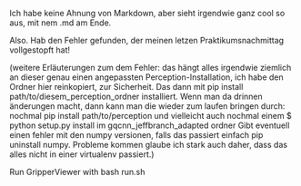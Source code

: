 Ich habe keine Ahnung von Markdown, aber sieht irgendwie ganz cool so aus, mit nem .md am Ende.

Also. Hab den Fehler gefunden, der meinen letzen Praktikumsnachmittag vollgestopft hat!

 (weitere Erläuterungen zum dem Fehler:  das hängt alles irgendwie ziemlich an dieser genau einen angepassten Perception-Installation, ich habe den Ordner hier reinkopiert, zur Sicherheit. Das dann mit pip install path/to/diesem_perception_ordner installiert. Wenn man da drinnen änderungen macht, dann kann man die wieder zum laufen bringen durch: nochmal pip install path/to/perception und vielleicht auch nochmal einem 
$ python setup.py install
im gqcnn_jeffbranch_adapted ordner
Gibt eventuell einen fehler mit den numpy versionen, falls das passiert einfach pip uninstall numpy. Probleme kommen glaube ich stark auch daher, dass das alles nicht in einer virtualenv passiert.)


>>>>>>>>>>>>>>>>>>>>>>>>>>>>>>>>>>

Run GripperViewer with bash run.sh

>>>>>>>>>>>>>>>>>>>>>>>>>>>>>>>>>>


